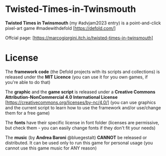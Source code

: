 # Twisted-Times-in-Twinsmouth
**Twisted Times in Twinsmouth** (my #advjam2023 entry) is a point-and-click pixel-art game #madewithdefold [https://defold.com/]

Offcial page: [https://marcogiorgini.itch.io/twisted-times-in-twinsmouth]

# License
The **framework code** (the Defold projects with its scripts and collections) is released under the **MIT Licence** (you can use it for you own games, if you're able to do that)

The **graphic** and the **game script** is released under a **Creative Commons Attribution-NonCommercial 4.0 International License** [https://creativecommons.org/licenses/by-nc/4.0/] (you can use graphics and the current script to learn how to use the framework and/or use/change them for a free game)

The **fonts** have their specific license in font folder (licenses are permissive, but check them - you can easily change fonts if they don't fit your needs)

The **music** (by **Andrea Baroni** @bluegestalt) **CANNOT** be released or distributed. It can be used only to run this game for personal usage (you cannot use this game music for ANY reason)

